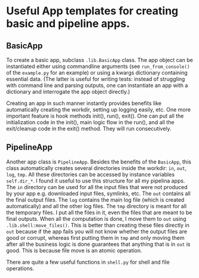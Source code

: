 # Useful App templates for creating basic and pipeline apps.

## BasicApp
To create a basic app, subclass `.lib.BasicApp` class. The app object can be instantiated either using commandline
arguments (see `run_from_console()` of the `example.py` for an example) or using a kwargs dictionary containing 
essential data. (The latter is useful for writing tests: instead of struggling with command line and parsing outputs,
one can instantiate an app with a dictionary and interrogate the app object directly.)

Creating an app in such manner instantly provides benefits like automatically creating the workdir, 
setting up logging easily, etc.
One more important feature is hook methods init(), run(), exit(). One can put all the initialization code in the init(),
main logic flow in the run(), and all the exit/cleanup code in the exit() method. They will run consecutively.

## PipelineApp
Another app class is `PipelineApp`. Besides the benefits of the `BasicApp`, this class automatically creates several 
directories inside the workdir: `in`, `out`, `log`, `tmp`.
All these directories can be accessed by instance variables `self.dir_*`.
I found it useful to use this structure for all my pipelina apps.
The `in` directory can be used for all the input files that were not produced 
by your app e.g. downloaded input files, symlinks, etc.
The `out` contains all the final output files.
The `log` contains the main log file (which is created automatically) and all the other log files.
The `tmp` directory is meant for all the temporary files. I put all the files in it, even the files that are meant to be
final outputs. When all the computation is done, I move them to `out` using `.lib.shell:move_files()`.
This is better than creating these files directly in `out` because if the app fails you will not know whether the output
files are good or corrupt, whereas first putting them in `tmp` and only moving them after all the business logic is done 
guarantees that anything that is in `out` is good. This is because file move is an atomic operation.

There are quite a few useful functions in `shell.py` for shell and file operations.
